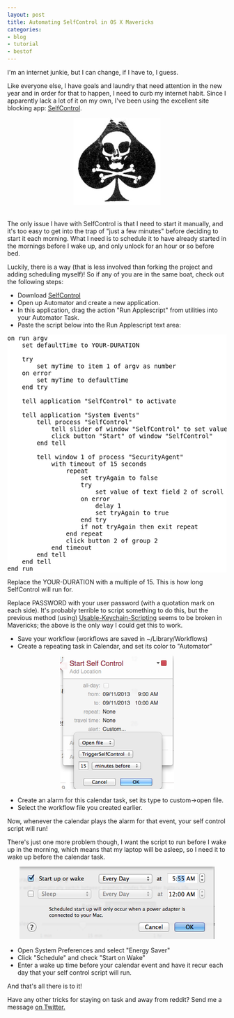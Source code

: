 ```yaml
---
layout: post
title: Automating SelfControl in OS X Mavericks 
categories:
- blog
- tutorial
- bestof
---
```


I'm an internet junkie, but I can change, if I have to, I guess. 

Like everyone else, I have goals and laundry that need attention in the new year and in order for that to happen, I need to curb my internet habit. Since I apparently lack a lot of it on my own, I've been using the excellent site blocking app: [SelfControl](http://selfcontrolapp.com/).

<div align="center">
	
<img src="/images/post&#95;images/2014-01-06/sc_logo.jpg" /><br>

</div>

<br>
The only issue I have with SelfControl is that I need to start it manually, and it's too easy to get into the trap of "just a few minutes" before deciding to start it each morning. What I need is to schedule it to have already started in the mornings before I wake up, and only unlock for an hour or so before bed. 

Luckily, there is a way (that is less involved than forking the project and adding scheduling myself)! So if any of you are in the same boat, check out the following steps:

* Download [SelfControl](http://selfcontrolapp.com/)<br>
* Open up Automator and create a new application. <br>
* In this application, drag the action "Run Applescript" from utilities into your Automator Task. <br>
* Paste the script below into the Run Applescript text area: 


<pre style="background-color:white; color:black">
on run argv
	set defaultTime to YOUR-DURATION
	
	try
		set myTime to item 1 of argv as number
	on error
		set myTime to defaultTime
	end try
	
	tell application "SelfControl" to activate
	
	tell application "System Events"
		tell process "SelfControl"
			tell slider of window "SelfControl" to set value to myTime
			click button "Start" of window "SelfControl"
		end tell
		
		tell window 1 of process "SecurityAgent"
			with timeout of 15 seconds
				repeat
					set tryAgain to false
					try
						set value of text field 2 of scroll area 1 of group 1 to PASSWORD
					on error
						delay 1
						set tryAgain to true
					end try
					if not tryAgain then exit repeat
				end repeat
				click button 2 of group 2
			end timeout
		end tell
	end tell
end run	
</pre>

Replace the YOUR-DURATION with a multiple of 15. This is how long SelfControl will run for. 

Replace PASSWORD with your user password (with a quotation mark on each side). It's probably terrible to script something to do this, but the previous method (using) [Usable-Keychain-Scripting](http://www.red-sweater.com/blog/446/usable-keychain-update) seems to be broken in Mavericks; the above is the only way I could get this to work. 

* Save your workflow (workflows are saved in ~/Library/Workflows)<br>
* Create a repeating task in Calendar, and set its color to "Automator"<br>

<div align="center">
	
<img src="/images/post&#95;images/2014-01-06/calendar.png" /><br>

</div>

* Create an alarm for this calendar task, set its type to custom->open file.<br>
* Select the workflow file you created earlier. <br>

Now, whenever the calendar plays the alarm for that event, your self control script will run! 

There's just one more problem though, I want the script to run before I wake up in the morning, which means that my laptop will be asleep, so I need it to wake up before the calendar task. 

<div align="center">
	
<img src="/images/post&#95;images/2014-01-06/schedule.png" /><br>

</div>

* Open System Preferences and select "Energy Saver"
* Click "Schedule" and check "Start on Wake"
* Enter a wake up time before your calendar event and have it recur each day that your self control script will run. 


And that's all there is to it! 


Have any other tricks for staying on task and away from reddit? Send me a message [on Twitter.](http://twitter.com/khalladay) 
 